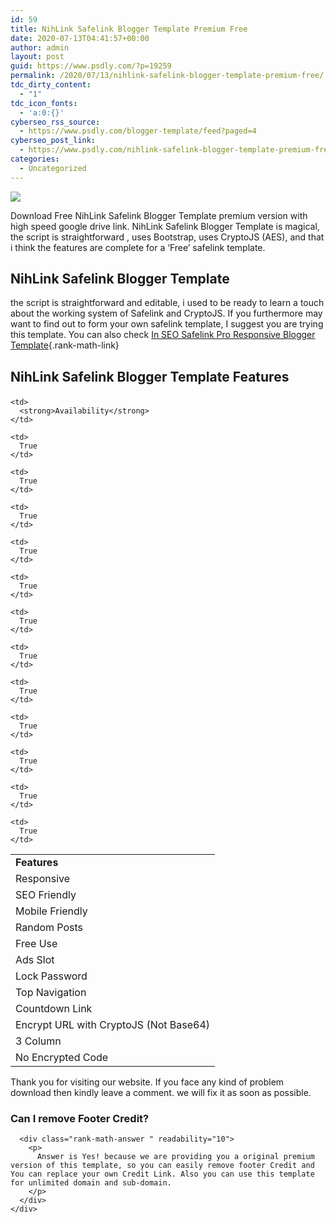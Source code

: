 ```yaml
---
id: 59
title: NihLink Safelink Blogger Template Premium Free
date: 2020-07-13T04:41:57+00:00
author: admin
layout: post
guid: https://www.psdly.com/?p=19259
permalink: /2020/07/13/nihlink-safelink-blogger-template-premium-free/
tdc_dirty_content:
  - "1"
tdc_icon_fonts:
  - 'a:0:{}'
cyberseo_rss_source:
  - https://www.psdly.com/blogger-template/feed?paged=4
cyberseo_post_link:
  - https://www.psdly.com/nihlink-safelink-blogger-template-premium-free
categories:
  - Uncategorized
---
```

<div>
  <img src="https://i0.wp.com/www.psdly.com/wp-content/uploads/2020/07/NihLink-SafeLink-Blogger-Template-Premium-Version-Free-Download.jpg" class="ff-og-image-inserted" />
</div>

Download Free NihLink Safelink Blogger Template premium version with high speed google drive link. NihLink Safelink Blogger Template is magical, the script is straightforward , uses Bootstrap, uses CryptoJS (AES), and that i think the features are complete for a ‘Free’ safelink template.

## NihLink Safelink Blogger Template

the script is straightforward and editable, i used to be ready to learn a touch about the working system of Safelink and CryptoJS. If you furthermore may want to find out to form your own safelink template, I suggest you are trying this template. You can also check [In SEO Safelink Pro Responsive Blogger Template](https://www.psdly.com/2020/07/in-seo-safelink-pro-blogger-template.html){.rank-math-link}

## NihLink Safelink Blogger Template Features<figure class="wp-block-table"> 

<table>
  <tr>
    <td>
      <strong>Features</strong>
    </td>
    
    <td>
      <strong>Availability</strong>
    </td>
  </tr>
  
  <tr>
    <td>
      Responsive
    </td>
    
    <td>
      True
    </td>
  </tr>
  
  <tr>
    <td>
      SEO Friendly
    </td>
    
    <td>
      True
    </td>
  </tr>
  
  <tr>
    <td>
      Mobile Friendly
    </td>
    
    <td>
      True
    </td>
  </tr>
  
  <tr>
    <td>
      Random Posts
    </td>
    
    <td>
      True
    </td>
  </tr>
  
  <tr>
    <td>
      Free Use
    </td>
    
    <td>
      True
    </td>
  </tr>
  
  <tr>
    <td>
      Ads Slot
    </td>
    
    <td>
      True
    </td>
  </tr>
  
  <tr>
    <td>
      Lock Password
    </td>
    
    <td>
      True
    </td>
  </tr>
  
  <tr>
    <td>
      Top Navigation
    </td>
    
    <td>
      True
    </td>
  </tr>
  
  <tr>
    <td>
      Countdown Link
    </td>
    
    <td>
      True
    </td>
  </tr>
  
  <tr readability="2">
    <td>
      Encrypt URL with CryptoJS (Not Base64)
    </td>
    
    <td>
      True
    </td>
  </tr>
  
  <tr>
    <td>
      3 Column
    </td>
    
    <td>
      True
    </td>
  </tr>
  
  <tr>
    <td>
      No Encrypted Code
    </td>
    
    <td>
      True
    </td>
  </tr>
</table></figure> 

Thank you for visiting our website. If you face any kind of problem download then kindly leave a comment. we will fix it as soon as possible.

<div id="rank-math-faq" class="rank-math-block">
  <div class="rank-math-list ">
    <div id="faq-question-1593709445848" class="rank-math-list-item" readability="7.5">
      <h3 class="rank-math-question ">
        Can I remove Footer Credit?
      </h3>
      
      <div class="rank-math-answer " readability="10">
        <p>
          Answer is Yes! because we are providing you a original premium version of this template, so you can easily remove footer Credit and You can replace your own Credit Link. Also you can use this template for unlimited domain and sub-domain.
        </p>
      </div>
    </div>
  </div>
</div>